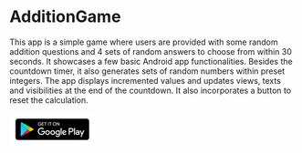 # AdditionGame

This app is a simple game where users are provided with some random addition questions and 4 sets of random answers to choose from within 30 seconds. It showcases a few basic Android app functionalities. Besides the countdown timer, it also generates sets of random numbers within preset integers. The app displays incremented values and updates views, texts and visibilities at the end of the countdown. It also incorporates a button to reset the calculation.

<a href="https://play.google.com/store/apps/details?id=com.mancng.additiongame&hl=en" target="_blank">
    <img src="resources/google-play-badge150.jpg" />
</a>

<!--[<img src="resources/google-play-badge150.jpg">](https://play.google.com/store/apps/details?id=com.mancng.additiongame&hl=en)-->
 
 